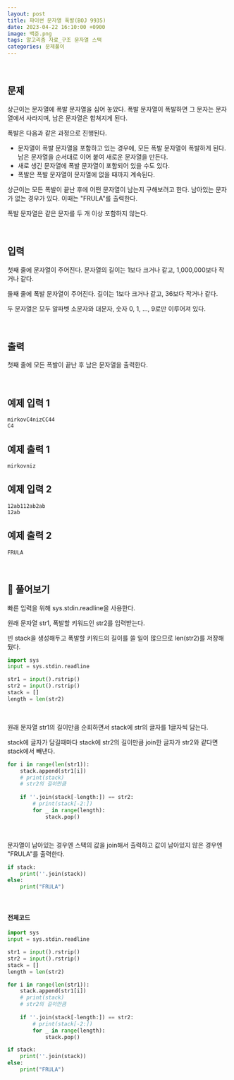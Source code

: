 ```yaml
---
layout: post
title: 파이썬 문자열 폭발(BOJ 9935)
date: 2023-04-22 16:10:00 +0900
image: 백준.png
tags: 알고리즘 자료_구조 문자열 스택
categories: 문제풀이
---
```


<br>

## 문제

상근이는 문자열에 폭발 문자열을 심어 놓았다. 폭발 문자열이 폭발하면 그 문자는 문자열에서 사라지며, 남은 문자열은 합쳐지게 된다.

폭발은 다음과 같은 과정으로 진행된다.

- 문자열이 폭발 문자열을 포함하고 있는 경우에, 모든 폭발 문자열이 폭발하게 된다. 남은 문자열을 순서대로 이어 붙여 새로운 문자열을 만든다.
- 새로 생긴 문자열에 폭발 문자열이 포함되어 있을 수도 있다.
- 폭발은 폭발 문자열이 문자열에 없을 때까지 계속된다.

상근이는 모든 폭발이 끝난 후에 어떤 문자열이 남는지 구해보려고 한다. 남아있는 문자가 없는 경우가 있다. 이때는 "FRULA"를 출력한다.

폭발 문자열은 같은 문자를 두 개 이상 포함하지 않는다.

<br>

## 입력

첫째 줄에 문자열이 주어진다. 문자열의 길이는 1보다 크거나 같고, 1,000,000보다 작거나 같다.

둘째 줄에 폭발 문자열이 주어진다. 길이는 1보다 크거나 같고, 36보다 작거나 같다.

두 문자열은 모두 알파벳 소문자와 대문자, 숫자 0, 1, ..., 9로만 이루어져 있다.

<br>

## 출력

첫째 줄에 모든 폭발이 끝난 후 남은 문자열을 출력한다.

<br>

## 예제 입력 1 

```
mirkovC4nizCC44
C4
```

## 예제 출력 1 

```
mirkovniz
```

## 예제 입력 2 

```
12ab112ab2ab
12ab
```

## 예제 출력 2 

```
FRULA
```

<br>

## 📝 풀어보기

빠른 입력을 위해 sys.stdin.readline을 사용한다.

원래 문자열 str1, 폭발할 키워드인 str2를 입력받는다.

빈 stack을 생성해두고 폭발할 키워드의 길이를 쓸 일이 많으므로 len(str2)를 저장해뒀다.

``` python
import sys
input = sys.stdin.readline

str1 = input().rstrip()
str2 = input().rstrip()
stack = []
length = len(str2)
```

<br>

원래 문자열 str1의 길이만큼 순회하면서 stack에 str의 글자를 1글자씩 담는다.

stack에 글자가 담길때마다 stack에 str2의 길이만큼 join한 글자가 str2와 같다면 stack에서 빼낸다.

``` python
for i in range(len(str1)):
    stack.append(str1[i])
    # print(stack)
    # str2의 길이만큼 
    
    if ''.join(stack[-length:]) == str2:
        # print(stack[-2:])
        for _ in range(length):
            stack.pop()


```

<br>

문자열이 남아있는 경우엔 스택의 값을 join해서 출력하고 값이 남아있지 않은 경우엔 "FRULA"를 출력한다.

``` python
if stack:
    print(''.join(stack))
else:
    print("FRULA")
```

<br>

#### 전체코드

``` python
import sys
input = sys.stdin.readline

str1 = input().rstrip()
str2 = input().rstrip()
stack = []
length = len(str2)

for i in range(len(str1)):
    stack.append(str1[i])
    # print(stack)
    # str2의 길이만큼 
    
    if ''.join(stack[-length:]) == str2:
        # print(stack[-2:])
        for _ in range(length):
            stack.pop()

if stack:
    print(''.join(stack))
else:
    print("FRULA")

```

